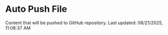 # Auto Push File

Content that will be pushed to GitHub repository.
Last updated: 08/21/2025, 11:08:37 AM